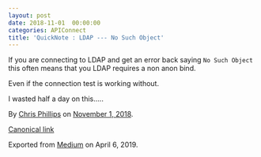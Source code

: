 ```yaml
---
layout: post
date: 2018-11-01  00:00:00
categories: APIConnect
title: 'QuickNote : LDAP --- No Such Object'
---
```


<!--more-->

If you are connecting to LDAP and get an error back saying
`No Such Object` this often means that
you LDAP requires a non anon bind.

Even if the connection test is working without.

I wasted half a day on this.....





By [Chris Phillips](https://medium.com/@cminion) on
[November 1, 2018](https://medium.com/p/1e625f578adb).

[Canonical
link](https://medium.com/@cminion/quicknote-ldap-no-such-object-1e625f578adb)

Exported from [Medium](https://medium.com) on April 6, 2019.

